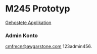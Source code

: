 # M245 Prototyp

[Gehostete Applikation](https://m245.levin-gsell.com/)

### Admin Konto
cmfmcn@awgarstone.com
123admin456.
